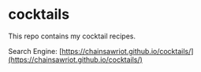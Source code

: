 # cocktails

This repo contains my cocktail recipes.

Search Engine: [https://chainsawriot.github.io/cocktails/](https://chainsawriot.github.io/cocktails/)

